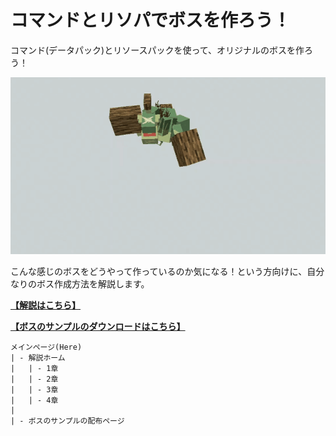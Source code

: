 # コマンドとリソパでボスを作ろう！

コマンド(データパック)とリソースパックを使って、オリジナルのボスを作ろう！  

![demo](https://github.com/Keeema-1/CustomModelBoss/blob/main/materials/1.gif)

こんな感じのボスをどうやって作っているのか気になる！という方向けに、自分なりのボス作成方法を解説します。  

**[【解説はこちら】](https://github.com/Keeema-1/CustomModelBoss/blob/main/lectures/home.md)**

**[【ボスのサンプルのダウンロードはこちら】](https://github.com/Keeema-1/CustomModelBoss/blob/sample2/README.md)**

    メインページ(Here)
    | - 解説ホーム
    |   | - 1章
    |   | - 2章
    |   | - 3章
    |   | - 4章
    |
    | - ボスのサンプルの配布ページ
